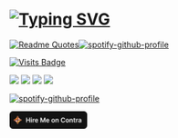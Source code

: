 # [![Typing SVG](https://readme-typing-svg.demolab.com?font=DotGothic16&weight=800&pause=1000&color=020802&width=435&lines=Freelance+Web+Developer)](https://git.io/typing-svg) 

[![Readme Quotes](https://quotes-github-readme.vercel.app/api?type=horizontal)](https://github.com/zakimzf)[![spotify-github-profile](https://spotify-github-profile.vercel.app/api/view?uid=eixvlqdj5qtm1tphi12vbjwwd&cover_image=true&theme=default&show_offline=false&background_color=121212&interchange=false&bar_color_cover=false)](https://github.com/kittinan/spotify-github-profile)



[![Visits Badge](https://badges.pufler.dev/visits/zakimzf/zakimzf)](https://badges.pufler.dev)

[![](https://img.shields.io/badge/-Gmail-%23181717?style=flat-square&logo=gmail)](https://mail.google.com/mail/?view=cm&fs=1&to=zaki.faiz4@gmail.com&su=Hire+Me)
[![](https://img.shields.io/badge/-Telegram-%23181717?style=flat-square&logo=telegram)](https://telegram/zakimzf)
[![](https://img.shields.io/badge/-Twitter-%231DA1F2?style=flat-square&logo=twitter&logoColor=ffffff)](https://twitter.com/Faiz4Md)
[![](https://img.shields.io/badge/-Linkedin-blue?style=flat-square&logo=Linkedin&logoColor=white&link=https://www.linkedin.com/in/mohammed-z-6146a3111/)](https://www.linkedin.com/in/mohammed-z-6146a3111/)


[![spotify-github-profile](https://spotify-github-profile.vercel.app/api/view?uid=eixvlqdj5qtm1tphi12vbjwwd&cover_image=true&theme=default&show_offline=false&background_color=121212&interchange=false&bar_color_cover=false)](https://github.com/kittinan/spotify-github-profile)





 [![Contra Badge](https://github.com/zakimzf/zakimzf/blob/main/hiremeoncontra-light1.png)](https://on.contra.com/gfjRmg)

